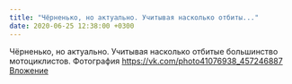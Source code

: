 ```yaml
---
title: "Чёрненько, но актуально. Учитывая насколько отбиты..."
date: 2020-06-25 12:38:00 +0300
---
```


Чёрненько, но актуально. Учитывая насколько отбитые большинство мотоциклистов.
Фотография
<a class="vk-attach" href="https://vk.com/photo41076938_457246887">https://vk.com/photo41076938_457246887</a>
<a class="vk-attach" href="https://vk.com/photo41076938_457246887">Вложение</a>
